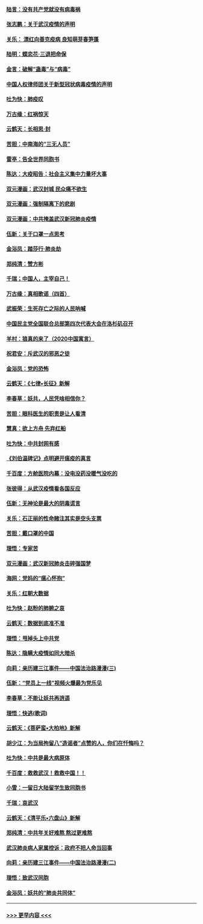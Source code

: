 #### [陆言：没有共产党就没有病毒祸](../pages/nsc993/n11868232.md?t=02141922) 
#### [张志鹏：关于武汉疫情的声明](../pages/nsc993/n11867182.md?t=02141922) 
#### [关乐： 漂红向善克疫病 良知萌芽春笋蓬](../pages/nsc993/n11865710.md?t=02141922) 
#### [陆明：蝶恋花‧三退把命保](../pages/nsc993/n11865673.md?t=02141922) 
#### [金言：破解“蛊毒”与“病毒”](../pages/nsc993/n11864103.md?t=02141922) 
#### [中国人权律师团关于新型冠状病毒疫情的声明](../pages/nsc993/n11864249.md?t=02141922) 
#### [吐为快：肺疫叹](../pages/nsc993/n11864027.md?t=02141922) 
#### [万古缘：红祸惊天](../pages/nsc993/n11864079.md?t=02141922) 
#### [云鹤天：长相思‧封](../pages/nsc993/n11864006.md?t=02141922) 
#### [苦胆：中南海的“三无人员”](../pages/nsc993/n11862997.md?t=02141922) 
#### [雷亭：告全世界同胞书](../pages/nsc993/n11862572.md?t=02141922) 
#### [陈达：大疫昭告：社会主义集中力量坏大事](../pages/nsc993/n11859419.md?t=02141922) 
#### [双元漫画：武汉封城 民众痛不欲生](../pages/nsc993/n11859287.md?t=02141922) 
#### [双元漫画：强制隔离下的悲剧](../pages/nsc993/n11859244.md?t=02141922) 
#### [双元漫画：中共掩盖武汉新冠肺炎疫情](../pages/nsc993/n11858249.md?t=02141922) 
#### [伍新：关于口罩一点思考](../pages/nsc993/n11859195.md?t=02141922) 
#### [金浴凤：踏莎行‧肺炎劫](../pages/nsc993/n11858227.md?t=02141922) 
#### [郑纯清：赞方彬](../pages/nsc993/n11856803.md?t=02141922) 
#### [千瑞；中国人，主宰自己！](../pages/nsc993/n11856793.md?t=02141922) 
#### [万古缘：真相歌谣（四首）](../pages/nsc993/n11856263.md?t=02141922) 
#### [武振荣：生死存亡之际的人民呐喊](../pages/nsc993/n11856256.md?t=02141922) 
#### [中国民主党全国联合总部第四次代表大会在洛杉矶召开](../pages/nsc993/n11856344.md?t=02141922) 
#### [羊村：狼真的来了（2020中国寓言）](../pages/nsc993/n11856229.md?t=02141922) 
#### [祝君安：斥武汉的邪恶之徒](../pages/nsc993/n11855861.md?t=02141922) 
#### [金浴凤：党的恐怖](../pages/nsc993/n11855849.md?t=02141922) 
#### [云鹤天：《七律▪长征》新解](../pages/nsc993/n11855479.md?t=02141922) 
#### [李春草：妖共，人民凭啥相信你？](../pages/nsc993/n11855196.md?t=02141922) 
#### [苦胆：眼科医生的职责是让人看清](../pages/nsc993/n11853840.md?t=02141922) 
#### [慧真：欲上方舟 先弃红船](../pages/nsc993/n11853483.md?t=02141922) 
#### [吐为快：中共封网有感](../pages/nsc993/n11852575.md?t=02141922) 
#### [《刘伯温碑记》点明避开瘟疫的真言](../pages/nsc993/n11852128.md?t=02141922) 
#### [千百度：方舱医院内幕：没电没药没暖气没吃的](../pages/nsc993/n11850211.md?t=02141922) 
#### [张彼得：从武汉疫情看各国反应](../pages/nsc993/n11850102.md?t=02141922) 
#### [伍新：无神论是最大的阴毒谎言](../pages/nsc993/n11846129.md?t=02141922) 
#### [关乐：石正丽的性命赌注其实是空头支票](../pages/nsc993/n11846109.md?t=02141922) 
#### [苦胆：戴口罩的中国](../pages/nsc993/n11845576.md?t=02141922) 
#### [理悟：专家苦](../pages/nsc993/n11845564.md?t=02141922) 
#### [双元漫画：武汉新冠肺炎击碎强国梦](../pages/nsc993/n11843320.md?t=02141922) 
#### [海网：党妈的“瘟心怀抱”](../pages/nsc993/n11840740.md?t=02141922) 
#### [关乐：红朝大数据](../pages/nsc993/n11840675.md?t=02141922) 
#### [吐为快：赵粉的肺腑之哀](../pages/nsc993/n11840618.md?t=02141922) 
#### [云鹤天：数据到底准不准](../pages/nsc993/n11840325.md?t=02141922) 
#### [理悟：甩掉头上中共党](../pages/nsc993/n11838826.md?t=02141922) 
#### [陈达：隐瞒大疫情如同大暗杀](../pages/nsc993/n11838771.md?t=02141922) 
#### [向莉：亲历建三江事件——中国法治路漫漫(三)](../pages/nsc993/n11831825.md?t=02141922) 
#### [伍新：“党员上一线”视频火爆最为党乐见](../pages/nsc993/n11838200.md?t=02141922) 
#### [李春草：不能让妖共再逍遥](../pages/nsc993/n11838102.md?t=02141922) 
#### [理悟：快逃(歌词)](../pages/nsc993/n11838083.md?t=02141922) 
#### [云鹤天：《菩萨蛮▪大柏地》新解](../pages/nsc993/n11838059.md?t=02141922) 
#### [胡少江：为当局拘留八“造谣者”点赞的人，你们在忏悔吗？](../pages/nsc993/n11836801.md?t=02141922) 
#### [吐为快：中共是最大病原体](../pages/nsc993/n11836748.md?t=02141922) 
#### [千百度：救救武汉！救救中国！！](../pages/nsc993/n11836145.md?t=02141922) 
#### [小雪：一留日大陆留学生致同胞书](../pages/nsc993/n11834624.md?t=02141922) 
#### [千瑞：哀武汉](../pages/nsc993/n11833647.md?t=02141922) 
#### [云鹤天：《清平乐▪六盘山》新解](../pages/nsc993/n11833611.md?t=02141922) 
#### [郑纯清：中共年关好难熬 熬过更难熬](../pages/nsc993/n11833489.md?t=02141922) 
#### [武汉肺炎病人家属控诉：政府不把人命当回事](../pages/nsc993/n11833205.md?t=02141922) 
#### [向莉：亲历建三江事件——中国法治路漫漫(二)](../pages/nsc993/n11829102.md?t=02141922) 
#### [理悟：致武汉同胞](../pages/nsc993/n11831522.md?t=02141922) 
#### [金浴凤：妖共的“肺炎共同体”](../pages/nsc993/n11829448.md?t=02141922) 

----
#### [ >>> 更早内容 <<< ](../indexes/nsc993-earlier.md)

